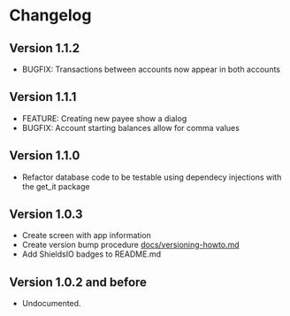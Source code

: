 # Changelog

## Version 1.1.2

- BUGFIX: Transactions between accounts now appear in both accounts

## Version 1.1.1

- FEATURE: Creating new payee show a dialog
- BUGFIX: Account starting balances allow for comma values

## Version 1.1.0

- Refactor database code to be testable using dependecy injections with the get_it package

## Version 1.0.3

- Create screen with app information
- Create version bump procedure [docs/versioning-howto.md](./docs/versioning-howto.md)
- Add ShieldsIO badges to README.md

## Version 1.0.2 and before

- Undocumented.
